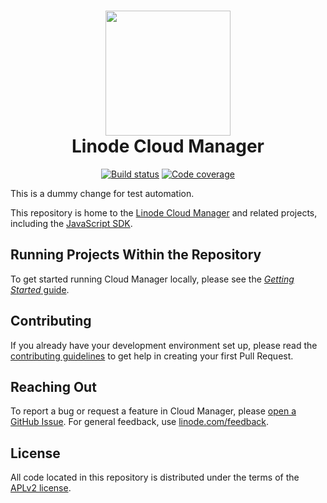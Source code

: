 <h1 align="center">
  <img src="https://user-images.githubusercontent.com/32860776/156064400-4eb7e3ef-aa93-4b75-9962-07f6090de2ed.png" width="200" />
  <br />
  Linode Cloud Manager
</h1>

<p align="center">
  <a href="https://travis-ci.com/linode/manager"><img src="https://travis-ci.com/linode/manager.svg?branch=master" alt="Build status" /></a>
  <a href="https://coveralls.io/github/linode/manager?branch=master"><img src="https://coveralls.io/repos/github/linode/manager/badge.svg?branch=master" alt="Code coverage" /></a>
</p>

This is a dummy change for test automation.

This repository is home to the [Linode Cloud Manager](https://cloud.linode.com) and related projects, including the [JavaScript SDK](https://www.npmjs.com/package/@linode/api-v4).

## Running Projects Within the Repository

To get started running Cloud Manager locally, please see the [_Getting Started_ guide](docs/GETTING_STARTED.md).

## Contributing

If you already have your development environment set up, please read the [contributing guidelines](docs/CONTRIBUTING.md) to get help in creating your first Pull Request.

## Reaching Out

To report a bug or request a feature in Cloud Manager, please [open a GitHub Issue](https://github.com/linode/manager/issues/new). For general feedback, use [linode.com/feedback](https://www.linode.com/feedback/).

## License

All code located in this repository is distributed under the terms of the [APLv2
license](LICENSE).
